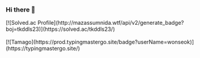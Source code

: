 ### Hi there 👋

<div width=70% heigth=70%>[![Solved.ac Profile](http://mazassumnida.wtf/api/v2/generate_badge?boj=tkddls23)](https://solved.ac/tkddls23/)</div>
<br>
[![Tamago](https://prod.typingmastergo.site/badge?userName=wonseok)](https://typingmastergo.site/)
